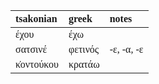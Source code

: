 <p style="font-family: calibri">

| tsakonian   | greek   | notes      |
|:------------|:--------|:-----------|
| έχου        | έχω     |            |
| σατσινέ     | φετινός | -ε, -α, -ε |
| κ̇οντούκου   | κρατάω  |            |
</p>